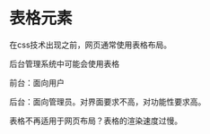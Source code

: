 # 表格元素

在css技术出现之前，网页通常使用表格布局。

后台管理系统中可能会使用表格

前台：面向用户

后台：面向管理员。对界面要求不高，对功能性要求高。

表格不再适用于网页布局？表格的渲染速度过慢。